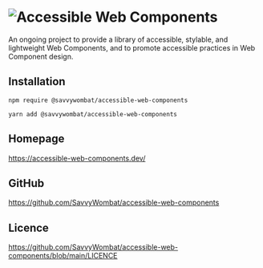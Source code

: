 # ![Accessible Web Components](https://github.com/SavvyWombat/accessible-web-components/tree/main/images/accessible-web-components-banner.png?raw=true "Banner")

An ongoing project to provide a library of accessible, stylable, and lightweight Web Components, and to promote accessible practices in Web Component design.

## Installation

`npm require @savvywombat/accessible-web-components`

`yarn add @savvywombat/accessible-web-components`

## Homepage

https://accessible-web-components.dev/

## GitHub

https://github.com/SavvyWombat/accessible-web-components

## Licence

https://github.com/SavvyWombat/accessible-web-components/blob/main/LICENCE